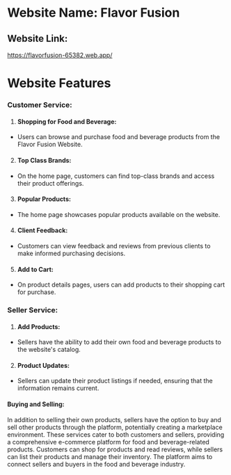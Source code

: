 
# Website Name: Flavor Fusion
##  Website Link: 
https://flavorfusion-65382.web.app/
# Website Features

### Customer Service:

1. #### Shopping for Food and Beverage: 
- Users can browse and purchase food and beverage products from the Flavor Fusion Website.

2. #### Top Class Brands:

- On the home page, customers can find top-class brands and access their product offerings.

3. #### Popular Products:

- The home page showcases popular products available on the website.

4. #### Client Feedback:

- Customers can view feedback and reviews from previous clients to make informed purchasing decisions.

5. #### Add to Cart:

- On product details pages, users can add products to their shopping cart for purchase.

### Seller Service:

1. #### Add Products:

- Sellers have the ability to add their own food and beverage products to the website's catalog.
2. #### Product Updates:

- Sellers can update their product listings if needed, ensuring that the information remains current.

#### Buying and Selling:

In addition to selling their own products, sellers have the option to buy and sell other products through the platform, potentially creating a marketplace environment.
These services cater to both customers and sellers, providing a comprehensive e-commerce platform for food and beverage-related products. Customers can shop for products and read reviews, while sellers can list their products and manage their inventory. The platform aims to connect sellers and buyers in the food and beverage industry.

